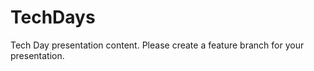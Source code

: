 TechDays
========

Tech Day presentation content. Please create a feature branch for your presentation.